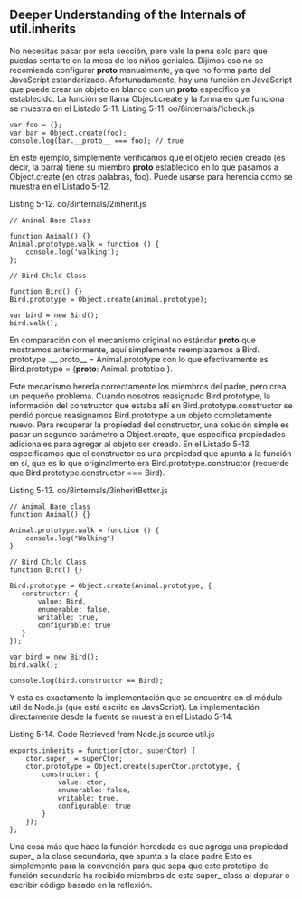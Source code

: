 ## Deeper Understanding of the Internals of util.inherits

No necesitas pasar por esta sección, pero vale la pena solo para
que puedas sentarte en la mesa de los niños geniales. Dijimos eso
no se recomienda configurar __proto__ manualmente, ya que no
forma parte del JavaScript estandarizado.
Afortunadamente, hay una función en JavaScript que puede crear un
objeto en blanco con un __proto__ específico ya establecido.
La función se llama Object.create y la forma en que funciona se
muestra en el Listado 5-11.
Listing 5-11. oo/8internals/1check.js

```
var foo = {};
var bar = Object.create(foo);
console.log(bar.__proto__ === foo); // true
```

En este ejemplo, simplemente verificamos que el objeto recién creado
(es decir, la barra) tiene su miembro __proto__ establecido en
lo que pasamos a Object.create (en otras palabras, foo).
Puede usarse para herencia como se muestra en el Listado 5-12.

Listing 5-12. oo/8internals/2inherit.js

```
// Aninal Base Class

function Animal() {}
Animal.prototype.walk = function () {
    console.log('walking');
};

// Bird Child Class

function Bird() {}
Bird.prototype = Object.create(Animal.prototype);

var bird = new Bird();
bird.walk();
```

En comparación con el mecanismo original no estándar __proto__
que mostramos anteriormente, aquí simplemente reemplazamos a Bird.
prototype .__ proto__ = Animal.prototype con lo que efectivamente
es Bird.prototype = {__proto__: Animal.
prototipo }.


Este mecanismo hereda correctamente los miembros del padre,
pero crea un pequeño problema. Cuando nosotros
reasignado Bird.prototype, la información del constructor
que estaba allí en Bird.prototype.constructor se perdió
porque reasignamos Bird.prototype a un objeto completamente nuevo.
Para recuperar la propiedad del constructor, una solución simple
es pasar un segundo parámetro a Object.create, que
especifica propiedades adicionales para agregar al objeto
ser creado. En el Listado 5-13, especificamos que el
constructor es una propiedad que apunta a la función en sí, que es
lo que originalmente era Bird.prototype.constructor
(recuerde que Bird.prototype.constructor === Bird).

Listing 5-13. oo/8internals/3inheritBetter.js

```
// Animal Base class
function Animal() {}

Animal.prototype.walk = function () {
    console.log("Walking")
}

// Bird Child Class
function Bird() {}

Bird.prototype = Object.create(Animal.prototype, {
   constructor: {
       value: Bird,
       enumerable: false,
       writable: true,
       configurable: true
   }
});

var bird = new Bird();
bird.walk();

console.log(bird.constructor == Bird);
```

Y esta es exactamente la implementación que se encuentra
en el módulo util de Node.js (que está escrito en JavaScript).
La implementación directamente desde la fuente se muestra en el Listado 5-14.

Listing 5-14. Code Retrieved from Node.js source util.js

```
exports.inherits = function(ctor, superCtor) {
    ctor.super_ = superCtor;
    ctor.prototype = Object.create(superCtor.prototype, {
        constructor: {
            value: ctor,
            enumerable: false,
            writable: true,
            configurable: true
        }
    });
};
```

Una cosa más que hace la función heredada es que agrega una propiedad
super_ a la clase secundaria, que apunta a la
clase padre Esto es simplemente para la convención para que sepa
que este prototipo de función secundaria ha recibido miembros
de esta super_ class al depurar o escribir código basado en la reflexión.



